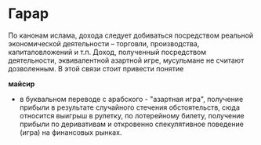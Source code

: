 # Гарар

По канонам ислама, дохода следует добиваться посредством реальной 
экономической деятельности – торговли, производства, капиталовложений и 
т.п. Доход, полученный посредством деятельности, эквивалентной азартной 
игре, мусульмане не считают дозволенным. В этой связи стоит привести 
понятие

**майсир**

- в буквальном переводе с арабского - 
"азартная игра", получение прибыли в результате случайного стечения 
обстоятельств, сюда относится выигрыш в рулетку, по лотерейному билету, 
получение прибыли по деривативам и откровенно спекулятивное поведение 
(игра) на финансовых рынках.